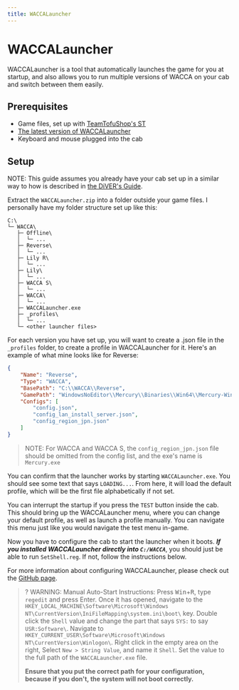 ```yaml
---
title: WACCALauncher
---
```

# WACCALauncher

WACCALauncher is a tool that automatically launches the game for you
at startup, and also allows you to run multiple versions of WACCA on your cab and switch between them easily.

## Prerequisites

- Game files, set up with [TeamTofuShop's ST](https://gitea.tendokyu.moe/TeamTofuShop/segatools)
- [The latest version of WACCALauncher](https://github.com/YellowberryHN/WACCALauncher/releases/latest)
- Keyboard and mouse plugged into the cab

## Setup

NOTE: This guide assumes you already have your cab set up in a similar way to how is described in [the DiVER's Guide](guide.md).

Extract the `WACCALauncher.zip` into a folder outside your game files.
I personally have my folder structure set up like this:

```text
C:\
└─ WACCA\
   ├─ Offline\
   │  └─ ...
   ├─ Reverse\
   │  └─ ...
   ├─ Lily R\
   │  └─ ...
   ├─ Lily\
   │  └─ ...
   ├─ WACCA S\
   │  └─ ...
   ├─ WACCA\
   │  └─ ...
   ├─ WACCALauncher.exe
   ├─ _profiles\
   │  └─ ...
   └─ <other launcher files>
```

For each version you have set up, you will want to create a .json file in the `_profiles` folder, to create a profile in WACCALauncher for it.
Here's an example of what mine looks like for Reverse:

```json
{
	"Name": "Reverse",
	"Type": "WACCA",
	"BasePath": "C:\\WACCA\\Reverse",
	"GamePath": "WindowsNoEditor\\Mercury\\Binaries\\Win64\\Mercury-Win64-Shipping.exe",
	"Configs": [
		"config.json",
		"config_lan_install_server.json",
		"config_region_jpn.json"
	]
}
```

> NOTE: For WACCA and WACCA S, the `config_region_jpn.json` file should be omitted from the config list, and the exe's name is `Mercury.exe`

You can confirm that the launcher works by starting `WACCALauncher.exe`. You should see some text that says `LOADING...`. From here, it will load the default profile, which will be the first file alphabetically if not set.

You can interrupt the startup if you press the `TEST` button inside the cab. This should bring up the WACCALauncher menu, where you can change your default profile, as well as launch a profile manually. You can navigate this menu just like you would navigate the test menu in-game.

Now you have to configure the cab to start the launcher when it boots. ***If you installed WACCALauncher directly into `C:/WACCA`***, you should just be able to run `SetShell.reg`. If not, follow the instructions below.

For more information about configuring WACCALauncher, please check out the [GitHub page](https://github.com/yellowberryHN/WACCALauncher).

>? WARNING: Manual Auto-Start Instructions:
> Press <kbd>Win</kbd>+<kbd>R</kbd>, type `regedit` and press Enter. Once it has opened, navigate to the `HKEY_LOCAL_MACHINE\Software\Microsoft\Windows NT\CurrentVersion\IniFileMapping\system.ini\boot\` key.
> Double click the `Shell` value and change the part that says `SYS:` to say `USR:Software\`. Navigate to `HKEY_CURRENT_USER\Software\Microsoft\Windows NT\CurrentVersion\Winlogon\`. Right click in the empty area on the right,
> Select `New > String Value`, and name it `Shell`. Set the value to the full path of the `WACCALauncher.exe` file.
> 
> **Ensure that you put the correct path for your configuration, because if you don't, the system will not boot correctly.**
